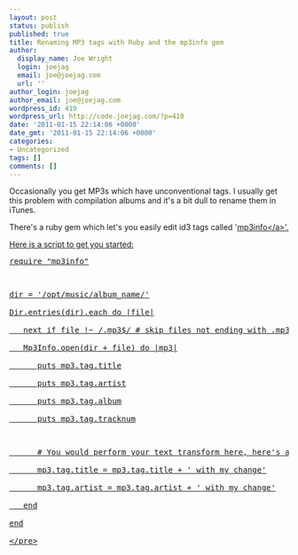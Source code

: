 ```yaml
---
layout: post
status: publish
published: true
title: Renaming MP3 tags with Ruby and the mp3info gem
author:
  display_name: Joe Wright
  login: joejag
  email: joe@joejag.com
  url: ''
author_login: joejag
author_email: joe@joejag.com
wordpress_id: 419
wordpress_url: http://code.joejag.com/?p=419
date: '2011-01-15 22:14:06 +0000'
date_gmt: '2011-01-15 22:14:06 +0000'
categories:
- Uncategorized
tags: []
comments: []
---
```

<p>Occasionally you get MP3s which have unconventional tags.  I usually get this problem with compilation albums and it's a bit dull to rename them in iTunes.</p>
<p>There's a ruby gem which let's you easily edit id3 tags called '<a href="http:&#47;&#47;ruby-mp3info.rubyforge.org&#47;">mp3info<&#47;a>'.</p>
<p>Here is a script to get you started:</p>
<pre class="sh_ruby">
require "mp3info"</p>
<p>dir = '&#47;opt&#47;music&#47;album_name&#47;'<br />
Dir.entries(dir).each do |file|<br />
   next if file !~ &#47;.mp3$&#47; # skip files not ending with .mp3<br />
   Mp3Info.open(dir + file) do |mp3|<br />
      puts mp3.tag.title<br />
      puts mp3.tag.artist<br />
      puts mp3.tag.album<br />
      puts mp3.tag.tracknum</p>
<p>      # You would perform your text transform here, here's a simple change instead<br />
      mp3.tag.title = mp3.tag.title + ' with my change'<br />
      mp3.tag.artist = mp3.tag.artist + ' with my change'<br />
   end<br />
end<br />
<&#47;pre></p>
